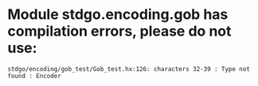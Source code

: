 # Module stdgo.encoding.gob has compilation errors, please do not use:
```
stdgo/encoding/gob_test/Gob_test.hx:126: characters 32-39 : Type not found : Encoder

```


